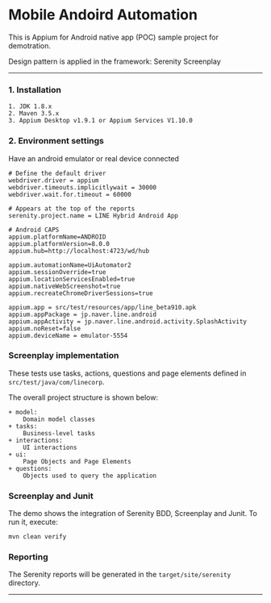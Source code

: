 # Mobile Andoird Automation

This is Appium for Android native app (POC) sample project for demotration. 

Design pattern is applied in the framework: Serenity Screenplay

---


### 1. Installation

```
1. JDK 1.8.x
2. Maven 3.5.x
3. Appium Desktop v1.9.1 or Appium Services V1.10.0
```

### 2. Environment settings

Have an android emulator or real device connected


```
# Define the default driver
webdriver.driver = appium
webdriver.timeouts.implicitlywait = 30000
webdriver.wait.for.timeout = 60000

# Appears at the top of the reports
serenity.project.name = LINE Hybrid Android App

# Android CAPS
appium.platformName=ANDROID
appium.platformVersion=8.0.0
appium.hub=http://localhost:4723/wd/hub

appium.automationName=UiAutomator2
appium.sessionOverride=true
appium.locationServicesEnabled=true
appium.nativeWebScreenshot=true
appium.recreateChromeDriverSessions=true

appium.app = src/test/resources/app/line_beta910.apk
appium.appPackage = jp.naver.line.android
appium.appActivity = jp.naver.line.android.activity.SplashActivity
appium.noReset=false
appium.deviceName = emulator-5554
```

### Screenplay implementation

These tests use tasks, actions, questions and page elements defined in `src/test/java/com/linecorp`.

The overall project structure is shown below:

```
+ model:
    Domain model classes
+ tasks:
    Business-level tasks
+ interactions:
    UI interactions
+ ui:
    Page Objects and Page Elements
+ questions:
    Objects used to query the application
```

### Screenplay and Junit

The demo shows the integration of Serenity BDD, Screenplay and Junit.
To run it, execute:

```
mvn clean verify
```

### Reporting

The Serenity reports will be generated in the `target/site/serenity` directory.

---
